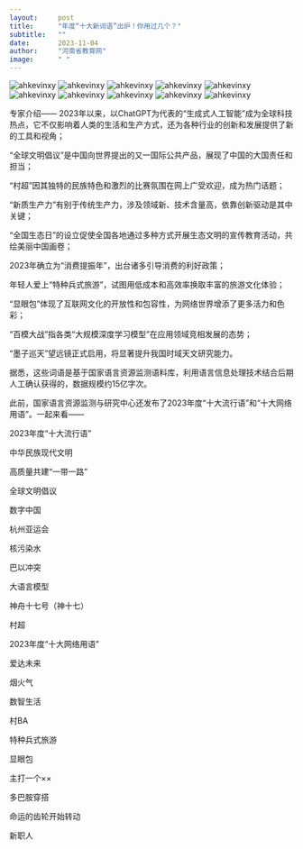 ```yaml
---
layout:     post 
title:      "年度“十大新词语”出炉！你用过几个？"
subtitle:   ""
date:       2023-11-04
author:     "河南省教育网"
image:      " "
---
```


![ahkevinxy](/img/news/2/2.1.jpg )
![ahkevinxy](/img/news/2/2.2.jpg )
![ahkevinxy](/img/news/2/2.3.jpg )
![ahkevinxy](/img/news/2/2.4.jpg )
![ahkevinxy](/img/news/2/2.5.jpg )
![ahkevinxy](/img/news/2/2.6.jpg )
![ahkevinxy](/img/news/2/2.7.jpg )
![ahkevinxy](/img/news/2/2.8.jpg )
![ahkevinxy](/img/news/2/2.9.jpg )
![ahkevinxy](/img/news/2/2.10.jpg )


专家介绍——
2023年以来，以ChatGPT为代表的“生成式人工智能”成为全球科技热点，它不仅影响着人类的生活和生产方式，还为各种行业的创新和发展提供了新的工具和视角；

“全球文明倡议”是中国向世界提出的又一国际公共产品，展现了中国的大国责任和担当；

“村超”因其独特的民族特色和激烈的比赛氛围在网上广受欢迎，成为热门话题；

“新质生产力”有别于传统生产力，涉及领域新、技术含量高，依靠创新驱动是其中关键；

“全国生态日”的设立促使全国各地通过多种方式开展生态文明的宣传教育活动，共绘美丽中国画卷；

2023年确立为“消费提振年”，出台诸多引导消费的利好政策；

年轻人爱上“特种兵式旅游”，试图用低成本和高效率换取丰富的旅游文化体验；

“显眼包”体现了互联网文化的开放性和包容性，为网络世界增添了更多活力和色彩；

“百模大战”指各类“大规模深度学习模型”在应用领域竞相发展的态势；

“墨子巡天”望远镜正式启用，将显著提升我国时域天文研究能力。

据悉，这些词语是基于国家语言资源监测语料库，利用语言信息处理技术结合后期人工确认获得的，数据规模约15亿字次。

此前，国家语言资源监测与研究中心还发布了2023年度“十大流行语”和“十大网络用语”。一起来看——

2023年度“十大流行语”

中华民族现代文明

高质量共建“一带一路”

全球文明倡议

数字中国

杭州亚运会

核污染水

巴以冲突

大语言模型

神舟十七号（神十七）

村超

2023年度“十大网络用语”

爱达未来

烟火气

数智生活

村BA

特种兵式旅游

显眼包

主打一个××

多巴胺穿搭

命运的齿轮开始转动

新职人
